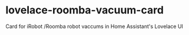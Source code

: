 # lovelace-roomba-vacuum-card
Card for iRobot /Roomba robot vaccums in Home Assistant's Lovelace UI 
